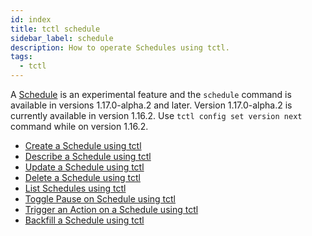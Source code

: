 ```yaml
---
id: index
title: tctl schedule
sidebar_label: schedule
description: How to operate Schedules using tctl.
tags:
  - tctl
---
```


A [Schedule](/next/concepts/what-is-a-schedule) is an experimental feature and the `schedule` command is available in versions 1.17.0-alpha.2 and later.
Version 1.17.0-alpha.2 is currently available in version 1.16.2.
Use `tctl config set version next` command while on version 1.16.2.

- [Create a Schedule using tctl](/next/tctl/schedule/create)
- [Describe a Schedule using tctl](/next/tctl/schedule/describe)
- [Update a Schedule using tctl](/next/tctl/schedule/update)
- [Delete a Schedule using tctl](/next/tctl/schedule/delete)
- [List Schedules using tctl](/next/tctl/schedule/list)
- [Toggle Pause on Schedule using tctl](/next/tctl/schedule/toggle)
- [Trigger an Action on a Schedule using tctl](/next/tctl/schedule/trigger)
- [Backfill a Schedule using tctl](/next/tctl/schedule/backfill)
